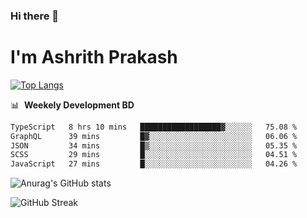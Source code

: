### Hi there 👋
# I'm Ashrith Prakash

[![Top Langs](https://github-readme-stats.vercel.app/api/top-langs/?username=xxcheckmatexx&count_private=true&include_all_commits=true&show_icons=true&line_height=20&title_color=FFFFFF&icon_color=FFFFFF&text_color=FFFFFF&bg_color=0D1117&langs_count=8)](https://github.com/anuraghazra/github-readme-stats)

📊 &nbsp;**Weekely Development BD**

<!--START_SECTION:waka-->

```txt
TypeScript   8 hrs 10 mins   ██████████████████▓░░░░░░   75.08 %
GraphQL      39 mins         █▓░░░░░░░░░░░░░░░░░░░░░░░   06.06 %
JSON         34 mins         █▒░░░░░░░░░░░░░░░░░░░░░░░   05.35 %
SCSS         29 mins         █░░░░░░░░░░░░░░░░░░░░░░░░   04.51 %
JavaScript   27 mins         █░░░░░░░░░░░░░░░░░░░░░░░░   04.26 %
```

<!--END_SECTION:waka-->

![Anurag's GitHub stats](https://github-readme-stats.vercel.app/api?username=xxcheckmatexx&count_private=true&show_icons=true&theme=merko)  

![GitHub Streak](http://github-readme-streak-stats.herokuapp.com?user=xxcheckmatexx&theme=merko&hide_border=true&date_format=M%20j%5B%2C%20Y%5D&fire=DD0E0B)
<br/>
